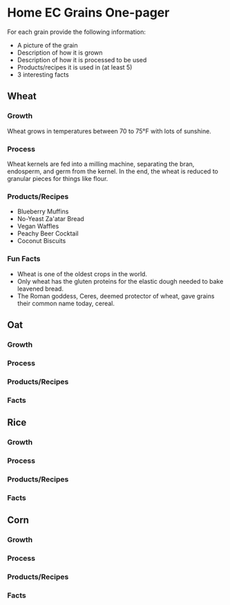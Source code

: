 # Home EC Grains One-pager

For each grain provide the following information:
* A picture of the grain
* Description of how it is grown
* Description of how it is processed to be used
* Products/recipes it is used in (at least 5)
* 3 interesting facts

## Wheat

### Growth

Wheat grows in temperatures between 70 to 75&deg;F with lots of sunshine.

### Process

Wheat kernels are fed into a milling machine, separating the bran, endosperm, and germ from the kernel. In the end, the wheat is reduced to granular pieces for things like flour.

### Products/Recipes

* Blueberry Muffins
* No-Yeast Za'atar Bread
* Vegan Waffles
* Peachy Beer Cocktail
* Coconut Biscuits

### Fun Facts

* Wheat is one of the oldest crops in the world.
* Only wheat has the gluten proteins for the elastic dough needed to bake leavened bread. 
* The Roman goddess, Ceres, deemed protector of wheat, gave grains their common name today, cereal.

## Oat

### Growth



### Process



### Products/Recipes



### Facts



## Rice

### Growth



### Process



### Products/Recipes



### Facts



## Corn

### Growth



### Process



### Products/Recipes



### Facts



